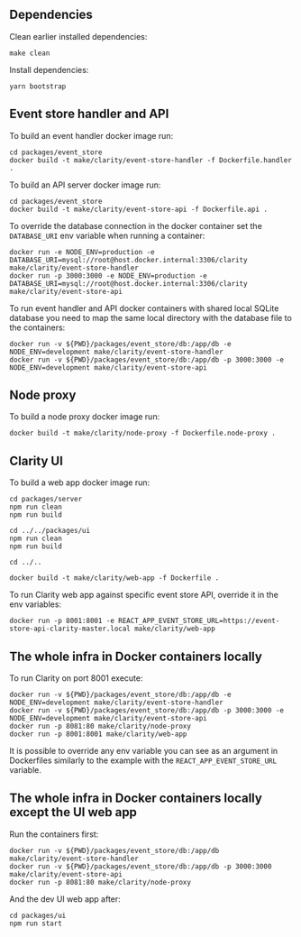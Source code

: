 Dependencies
------------
Clean earlier installed dependencies:
```
make clean
```

Install dependencies:
```
yarn bootstrap
```

Event store handler and API
---------------------------

To build an event handler docker image run:
```
cd packages/event_store
docker build -t make/clarity/event-store-handler -f Dockerfile.handler .
```

To build an API server docker image run:
```
cd packages/event_store
docker build -t make/clarity/event-store-api -f Dockerfile.api .
```

To override the database connection in the docker container set the ```DATABASE_URI``` env variable when running a container:
```
docker run -e NODE_ENV=production -e DATABASE_URI=mysql://root@host.docker.internal:3306/clarity make/clarity/event-store-handler
docker run -p 3000:3000 -e NODE_ENV=production -e DATABASE_URI=mysql://root@host.docker.internal:3306/clarity make/clarity/event-store-api
```

To run event handler and API docker containers with shared local SQLite database you need to map the same local directory with the database file to the containers:
```
docker run -v ${PWD}/packages/event_store/db:/app/db -e NODE_ENV=development make/clarity/event-store-handler
docker run -v ${PWD}/packages/event_store/db:/app/db -p 3000:3000 -e NODE_ENV=development make/clarity/event-store-api
```

Node proxy
----------
To build a node proxy docker image run:
```
docker build -t make/clarity/node-proxy -f Dockerfile.node-proxy .
```

Clarity UI
----------

To build a web app docker image run:
```
cd packages/server
npm run clean
npm run build

cd ../../packages/ui
npm run clean
npm run build

cd ../..

docker build -t make/clarity/web-app -f Dockerfile .
```

To run Clarity web app against specific event store API, override it in the env variables:
```
docker run -p 8001:8001 -e REACT_APP_EVENT_STORE_URL=https://event-store-api-clarity-master.local make/clarity/web-app
```

The whole infra in Docker containers locally
--------------------------------------------

To run Clarity on port 8001 execute:
```
docker run -v ${PWD}/packages/event_store/db:/app/db -e NODE_ENV=development make/clarity/event-store-handler
docker run -v ${PWD}/packages/event_store/db:/app/db -p 3000:3000 -e NODE_ENV=development make/clarity/event-store-api
docker run -p 8081:80 make/clarity/node-proxy
docker run -p 8001:8001 make/clarity/web-app
```

It is possible to override any env variable you can see as an argument in Dockerfiles similarly to the example with the ```REACT_APP_EVENT_STORE_URL``` variable.

The whole infra in Docker containers locally except the UI web app
------------------------------------------------------------------

Run the containers first:
```
docker run -v ${PWD}/packages/event_store/db:/app/db make/clarity/event-store-handler
docker run -v ${PWD}/packages/event_store/db:/app/db -p 3000:3000 make/clarity/event-store-api
docker run -p 8081:80 make/clarity/node-proxy
```

And the dev UI web app after:
```
cd packages/ui
npm run start
```